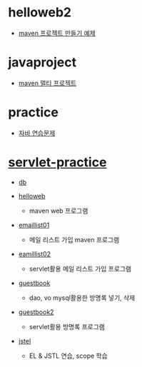 # helloweb2
+ [maven 프로젝트 만들기 예제](https://github.com/luster1031/JAVA_Expert_courses_Practice/tree/master/helloweb2)

# javaproject
   + [maven 멀티 프로젝트](https://github.com/luster1031/JAVA_Expert_courses_Practice/tree/master/javaproject)

# practice
   + [자바 연습문제](https://github.com/luster1031/JAVA_Expert_courses_Practice/tree/master/practice)

# [servlet-practice](https://github.com/luster1031/JAVA_Expert_courses_Practice/tree/master/servlet-practice)
+ [db](https://github.com/luster1031/JAVA_Expert_courses_Practice/tree/master/servlet-practice/db)
+ [helloweb](https://github.com/luster1031/JAVA_Expert_courses_Practice/tree/master/servlet-practice/helloweb)
   + maven web 프로그램
    
+ [emaillist01](https://github.com/luster1031/JAVA_Expert_courses_Practice/tree/master/servlet-practice/emaillist01)
	+ 메일 리스트 가입 maven 프로그램

+ [eamillist02](https://github.com/luster1031/JAVA_Expert_courses_Practice/tree/master/servlet-practice/emaillist02)
   + servlet활용 메일 리스트 가입 프로그램

+ [guestbook](https://github.com/luster1031/JAVA_Expert_courses_Practice/tree/master/servlet-practice/guestbook)
   + dao, vo mysql활용한 방명록 넣기, 삭제

+ [guestbook2](https://github.com/luster1031/JAVA_Expert_courses_Practice/tree/master/servlet-practice/guestbook02)
    + servlet활용 방명록 프로그램

+ [jstel](https://github.com/luster1031/JAVA_Expert_courses_Practice/tree/master/servlet-practice/jstel)
	+ EL & JSTL 연습, scope 학습